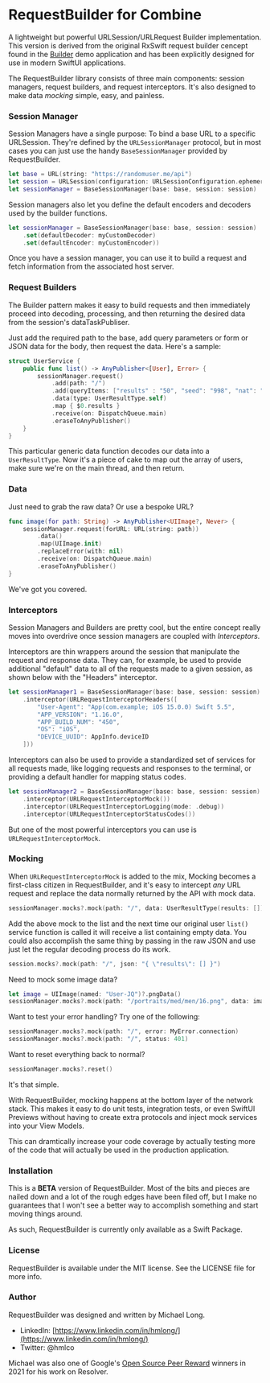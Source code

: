 # RequestBuilder for Combine

A lightweight but powerful URLSession/URLRequest Builder implementation. This version is derived from the original RxSwift request builder cencept found in the [Builder](https://github.com/hmlongco/Builder) demo application and has been explicitly designed for use in modern SwiftUI applications.

The RequestBuilder library consists of three main components: session managers, request builders, and request interceptors. It's also designed to make data *mocking* simple, easy, and painless.

### Session Manager

Session Managers have a single purpose: To bind a base URL to a specific URLSession. They're defined by the `URLSessionManager` protocol, but in most cases you can just use the handy `BaseSessionManager` provided by RequestBuilder.

```swift
let base = URL(string: "https://randomuser.me/api")
let session = URLSession(configuration: URLSessionConfiguration.ephemeral)
let sessionManager = BaseSessionManager(base: base, session: session)
```
Session managers also let you define the default encoders and decoders used by the builder functions.
```swift
let sessionManager = BaseSessionManager(base: base, session: session)
    .set(defaultDecoder: myCustomDecoder)
    .set(defaultEncoder: myCustomEncoder))
```
Once you have a session manager, you can use it to build a request and fetch information from the associated host server.

### Request Builders

The Builder pattern makes it easy to build requests and then immediately proceed into decoding, processing, and then returning the desired data from the session's dataTaskPubliser.

Just add the required path to the base, add query parameters or form or JSON data for the body, then request the data. Here's a sample:

```swift
struct UserService {
    public func list() -> AnyPublisher<[User], Error> {
        sessionManager.request()
            .add(path: "/")
            .add(queryItems: ["results" : "50", "seed": "998", "nat": "us"])
            .data(type: UserResultType.self)
            .map { $0.results }
            .receive(on: DispatchQueue.main)
            .eraseToAnyPublisher()
    }
}
```
This particular generic data function decodes our data into a `UserResultType`. Now it's a piece of cake to map out the array of users, make sure we're on the main thread, and then return.

### Data

Just need to grab the raw data? Or use a bespoke URL?
```swift
func image(for path: String) -> AnyPublisher<UIImage?, Never> {
    sessionManager.request(forURL: URL(string: path))
        .data()
        .map(UIImage.init)
        .replaceError(with: nil)
        .receive(on: DispatchQueue.main)
        .eraseToAnyPublisher()
}
```
We've got you covered.

### Interceptors

Session Managers and Builders are pretty cool, but the entire concept really moves into overdrive once session managers are coupled with *Interceptors*.

Interceptors are thin wrappers around the session that manipulate the request and response data. They can, for example, be used to provide additional "default" data to all of the requests made to a given session, as shown below with the "Headers" interceptor.

```swift
let sessionManager1 = BaseSessionManager(base: base, session: session)
    .interceptor(URLRequestInterceptorHeaders([
        "User-Agent": "App(com.example; iOS 15.0.0) Swift 5.5",
        "APP_VERSION": "1.16.0",
        "APP_BUILD_NUM": "450",
        "OS": "iOS",
        "DEVICE_UUID": AppInfo.deviceID
    ]))
```

Interceptors can also be used to provide a standardized set of services for all requests made, like logging requests and responses to the terminal, or providing a default handler for mapping status codes. 

```swift
let sessionManager2 = BaseSessionManager(base: base, session: session)
    .interceptor(URLRequestInterceptorMock())
    .interceptor(URLRequestInterceptorLogging(mode: .debug))
    .interceptor(URLRequestInterceptorStatusCodes())
```

But one of the most powerful interceptors you can use is `URLRequestInterceptorMock`.

### Mocking

When `URLRequestInterceptorMock` is added to the mix, Mocking becomes a first-class citizen in RequestBuilder, and it's easy to intercept *any* URL request and replace the data normally returned by the API with mock data.
```swift
sessionManager.mocks?.mock(path: "/", data: UserResultType(results: []))

```
Add the above mock to the list and the next time our original user `list()` service function is called it will receive a list containing empty data. You could also accomplish the same thing by passing in the raw JSON and use just let the regular decoding process do its work.
```swift
session.mocks?.mock(path: "/", json: "{ \"results\": [] }")
```
Need to mock some image data?
```swift
let image = UIImage(named: "User-JQ")?.pngData()
sessionManager.mocks?.mock(path: "/portraits/med/men/16.png", data: image)
```

Want to test your error handling? Try one of the following:
```swift
sessionManager.mocks?.mock(path: "/", error: MyError.connection)
sessionManager.mocks?.mock(path: "/", status: 401)
```
Want to reset everything back to normal?
```swift
sessionManager.mocks?.reset()
```
It's that simple.

With RequestBuilder, mocking happens at the bottom layer of the network stack. This makes it easy to do unit tests, integration tests, or even SwiftUI Previews without having to create extra protocols and inject mock services into your View Models.

This can dramtically increase your code coverage by actually testing more of the code that will actually be used in the production application. 

### Installation

This is a **BETA** version of RequestBuilder. Most of the bits and pieces are nailed down and a lot of the rough edges have been filed off, but I make no guarantees that I won't see a better way to accomplish something and start moving things around.

As such, RequestBuilder is currently only available as a Swift Package.

### License

RequestBuilder is available under the MIT license. See the LICENSE file for more info.

### Author

RequestBuilder was designed and written by Michael Long.

* LinkedIn: [https://www.linkedin.com/in/hmlong/](https://www.linkedin.com/in/hmlong/)
* Twitter: @hmlco

Michael was also one of Google's [Open Source Peer Reward](https://opensource.googleblog.com/2021/09/announcing-latest-open-source-peer-bonus-winners.html) winners in 2021 for his work on Resolver.
